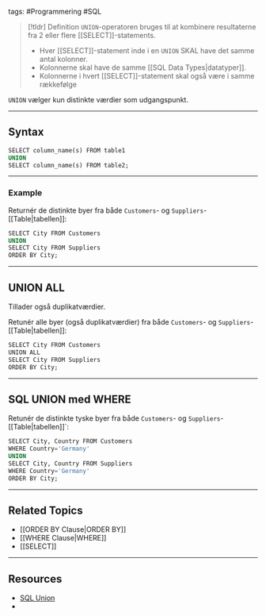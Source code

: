 tags: #Programmering #SQL

> [!tldr] Definition
> `UNION`-operatoren bruges til at kombinere resultaterne fra 2 eller flere [[SELECT]]-statements.
>  - Hver [[SELECT]]-statement inde i en `UNION` SKAL have det samme antal kolonner.
>  - Kolonnerne skal have de samme [[SQL Data Types|datatyper]].
>  - Kolonnerne i hvert [[SELECT]]-statement skal også være i samme rækkefølge

`UNION` vælger kun distinkte værdier som udgangspunkt.

---

## Syntax
```SQL
SELECT column_name(s) FROM table1
UNION  
SELECT column_name(s) FROM table2;
```

---

### Example
Returnér de distinkte byer fra både `Customers`- og `Suppliers`-[[Table|tabellen]]:
```SQL
SELECT City FROM Customers  
UNION  
SELECT City FROM Suppliers  
ORDER BY City;
```

---

## UNION ALL
Tillader også duplikatværdier.

Retunér alle byer (også duplikatværdier) fra både `Customers`- og `Suppliers`-[[Table|tabellen]]:
```SQL
SELECT City FROM Customers  
UNION ALL  
SELECT City FROM Suppliers  
ORDER BY City;
```

---

## SQL UNION med WHERE
Retunér de distinkte tyske byer fra både `Customers`- og `Suppliers`-[[Table|tabellen]]`:
```SQL
SELECT City, Country FROM Customers  
WHERE Country='Germany'  
UNION  
SELECT City, Country FROM Suppliers  
WHERE Country='Germany'  
ORDER BY City;
```

---

## Related Topics
- [[ORDER BY Clause|ORDER BY]]
- [[WHERE Clause|WHERE]]
- [[SELECT]]

---

## Resources
- [SQL Union](https://www.w3schools.com/sql/sql_union.asp)
- 